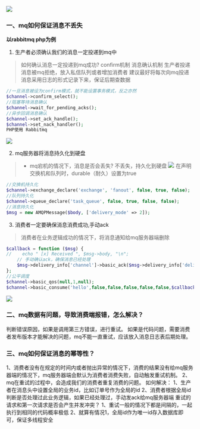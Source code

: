![](https://oss.wyxxt.org.cn/images/2021/09/18/86f26c15541e807411399ccf515cd9eb.png)

### 一、mq如何保证消息不丢失
**以rabbitmq php为例**

1. 生产者必须确认我们的消息一定投递到mq中
>如何确认消息一定投递到mq成功?
>confirm机制 消息确认机制
>生产者投递消息被mq拒绝，放入私信队列或者增加消费者
>建议最好将每次向mq投递消息采用日志的形式记录下来，保证后期查数据
```php
//一旦消息被设为confirm模式，就不能设置事务模式，反之亦然
$channel->confirm_select();
//阻塞等待消息确认
$channel->wait_for_pending_acks();
//异步回调消息确认
$channel->set_ack_handle();
$channel->set_nack_handler();
PHP使用 Rabbitmq
```
![](https://oss.wyxxt.org.cn/images/2021/09/18/73b8ff559a7513534fc3b0c695648178.png)

2. mq服务器将消息持久化到硬盘
>- mq宕机的情况下，消息是否会丢失?
>不丢失，持久化到硬盘
>![](https://oss.wyxxt.org.cn/images/2021/09/18/975f22ffe769915f8b9d7dc73c67f97e.png)
>在声明交换机和队列时，durable（耐久）设置为true
```php
//交换机持久化
$channel->exchange_declare('exchange', 'fanout', false, true, false);
//队列持久化
$channel->queue_declare('task_queue', false, true, false, false);
//消息持久化
$msg = new AMQPMessage($body, ['delivery_mode' => 2]);
```

3. 消费者一定要确保消息消费成功,手动ack
>消费者在业务逻辑成功的情况下，将消息通知给mq服务器端删除
```php
$callback = function ($msg) {
//    echo " [x] Received ", $msg->body, "\n";
    // 手动确认ack，确保消息已经处理
    $msg->delivery_info['channel']->basic_ack($msg->delivery_info['delivery_tag']);
};
//公平调度
$channel->basic_qos(null,1,null);
$channel->basic_consume('hello',false,false,false,false,false,$callback);
```
![](https://oss.wyxxt.org.cn/images/2021/09/18/d5954584c36aeffcc38eaeb8e02a8ad7.png)


### 二、mq数据有问题，导致消费端报错，怎么解决？
判断错误原因，如果是调用第三方错误，进行重试。
如果是代码问题，需要消费者发布版本才能解决的问题，mq不能一直重试，应该放入消息日志表后期处理。

### 三、mq如何保证消息的幂等性？
1、消费者没有在规定的时间内或者抛出异常的情况下，消费的结果没有给mq服务器端的情况下，mq服务器端会默认为消费者消费失败，自动触发重试机制。
2、mq在重试的过程中，会造成我们的消费者重复消费的问题。
如何解决：
1、生产者在消息头中设置全局的业务id，比如订单号作为全局的id
2、消费者根据全局id判断是否处理过此业务逻辑，如果已经处理过，手动发ack给mq服务器端
重试的请求和第一次请求是否会产生并发冲突？
1、重试一般的情况下都是间隔的，一起执行到相同的代码概率极低
2、就算有情况1，全局id作为唯一id存入数据库即可，保证多线程安全